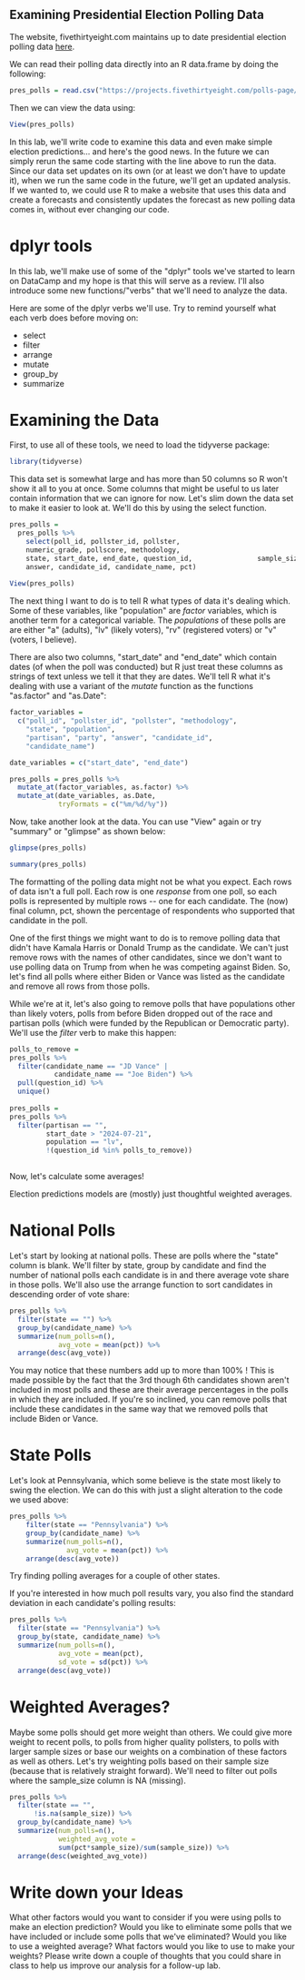 Examining Presidential Election Polling Data
----------------------------------------------

The website, fivethirtyeight.com maintains up to date presidential election polling data [here](https://github.com/fivethirtyeight/data/blob/master/polls/README.md).

We can read their polling data directly into an R data.frame by doing the following:

```r
pres_polls = read.csv("https://projects.fivethirtyeight.com/polls-page/data/president_polls.csv")
```

Then we can view the data using:

```r
View(pres_polls)
```

In this lab, we'll write code to examine this data and even make simple election predictions... and here's the good news.  In the future we can simply rerun the same code starting with the line above to run the data.  Since our data set updates on its own (or at least we don't have to update it), when we run the same code in the future, we'll get an updated analysis.  If we wanted to, we could use R to make a website that uses this data and create a forecasts and consistently updates the forecast as new polling data comes in, without ever changing our code.

# dplyr tools

In this lab, we'll make use of some of the "dplyr" tools we've started to learn on DataCamp and my hope is that this will serve as a review.  I'll also introduce some new functions/"verbs" that we'll need to analyze the data.

Here are some of the dplyr verbs we'll use.  Try to remind yourself what each verb does before moving on:

* select
* filter
* arrange
* mutate
* group_by
* summarize

# Examining the Data

First, to use all of these tools, we need to load the tidyverse package:

```r
library(tidyverse)
```

This data set is somewhat large and has more than 50 columns so R won't show it all to you at once.  Some columns that might be useful to us later contain information that we can ignore for now.  Let's slim down the data set to make it easier to look at.  We'll do this by using the select function.

```r
pres_polls = 
  pres_polls %>% 
    select(poll_id, pollster_id, pollster, 
    numeric_grade, pollscore, methodology, 
    state, start_date, end_date, question_id,                sample_size, population, partisan,party, 
    answer, candidate_id, candidate_name, pct)
    
View(pres_polls)
```

The next thing I want to do is to tell R what types of data it's dealing which. Some of these variables, like "population" are *factor* variables, which is another term for a categorical variable.  The *populations* of these polls are are either "a" (adults), "lv" (likely voters), "rv" (registered voters) or "v" (voters, I believe).

There are also two columns, "start_date" and "end_date" which contain dates (of when the poll was conducted) but R just treat these columns as strings of text unless we tell it that they are dates.  We'll tell R what it's dealing with use a variant of the *mutate* function as the functions "as.factor" and "as.Date":

```r
factor_variables = 
  c("poll_id", "pollster_id", "pollster", "methodology", 
    "state", "population",
    "partisan", "party", "answer", "candidate_id",
    "candidate_name")

date_variables = c("start_date", "end_date")

pres_polls = pres_polls %>%
  mutate_at(factor_variables, as.factor) %>%
  mutate_at(date_variables, as.Date,
            tryFormats = c("%m/%d/%y"))

```

Now, take another look at the data.  You can use "View" again or try "summary" or "glimpse" as shown below:

```r
glimpse(pres_polls)

summary(pres_polls)
```

The formatting of the polling data might not be what you expect.  Each rows of data isn't a full poll.  Each row is one *response* from one poll, so each polls is represented by multiple rows -- one for each candidate.  The (now) final column, pct, shown the percentage of respondents who supported that candidate in the poll.  

One of the first things we might want to do is to remove polling data that didn't have Kamala Harris or Donald Trump as the candidate.  We can't just remove rows with the names of other candidates, since we don't want to use polling data on Trump from when he was competing against Biden.  So, let's find all polls where either Biden or Vance was listed as the candidate and remove all rows from those polls.

While we're at it, let's also going to remove polls that have populations other than likely voters, polls from before Biden dropped out of the race and partisan polls (which were funded by the Republican or Democratic party).  We'll use the *filter* verb to make this happen:

```r
polls_to_remove = 
pres_polls %>%
  filter(candidate_name == "JD Vance" |
           candidate_name == "Joe Biden") %>%
  pull(question_id) %>%
  unique()
  
pres_polls = 
pres_polls %>%
  filter(partisan == "",
         start_date > "2024-07-21",
         population == "lv",
         !(question_id %in% polls_to_remove)) 
  
```
Now, let's calculate some averages!

Election predictions models are (mostly) just thoughtful weighted averages.  

# National Polls

Let's start by looking at national polls.  These are polls where the "state" column is blank.  We'll filter by state, group by candidate and find the number of national polls each candidate is in and there average vote share in those polls.  We'll also use the arrange function to sort candidates in descending order of vote share:

```r
pres_polls %>%
  filter(state == "") %>%
  group_by(candidate_name) %>%
  summarize(num_polls=n(), 
            avg_vote = mean(pct)) %>%
  arrange(desc(avg_vote))

```

You may notice that these numbers add up to more than 100% !  This is made possible by the fact that the 3rd though 6th candidates shown aren't included in most polls and these are their average percentages in the polls in which they are included.  If you're so inclined, you can remove polls that include these candidates in the same way that we removed polls that include Biden or Vance.

# State Polls

Let's look at Pennsylvania, which some believe is the state most likely to swing the election.  We can do this with just a slight alteration to the code we used above:

```r
pres_polls %>%
    filter(state == "Pennsylvania") %>%
    group_by(candidate_name) %>%
    summarize(num_polls=n(), 
              avg_vote = mean(pct)) %>%
    arrange(desc(avg_vote))

```

Try finding polling averages for a couple of other states.

If you're interested in how much poll results vary, you also find the standard deviation in each candidate's polling results:

```r
pres_polls %>%
  filter(state == "Pennsylvania") %>%
  group_by(state, candidate_name) %>%
  summarize(num_polls=n(), 
            avg_vote = mean(pct),
            sd_vote = sd(pct)) %>%
  arrange(desc(avg_vote))

```

# Weighted Averages?

Maybe some polls should get more weight than others.  We could give more weight to recent polls, to polls from higher quality pollsters, to polls with larger sample sizes or base our weights on a combination of these factors as well as others.  Let's try weighting polls based on their sample size (because that is relatively straight forward).  We'll need to filter out polls where the sample_size column is NA (missing).

```r
pres_polls %>%
  filter(state == "",
      !is.na(sample_size)) %>%
  group_by(candidate_name) %>%
  summarize(num_polls=n(), 
            weighted_avg_vote = 
            sum(pct*sample_size)/sum(sample_size)) %>%
  arrange(desc(weighted_avg_vote))

```

# Write down your Ideas

What other factors would you want to consider if you were using polls to make an election prediction?  Would you like to eliminate some polls that we have included or include some polls that we've eliminated?  Would you like to use a weighted average?  What factors would you like to use to make your weights?  Please write down a couple of thoughts that you could share in class to help us improve our analysis for a follow-up lab.